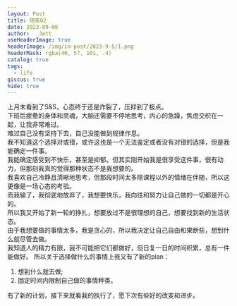 ```yaml
---
layout: Post
title: 随笔02  
date: 2023-09-06
author:   Jett 
useHeaderImage: true
headerImage: /img/in-post/2023-9-5/1.png
headerMask: rgba(40, 57, 101, .4)
catalog: true
tags: 
  - life
giscus: true  
hide: true
---
```


上月末看到了S&S，心态终于还是炸裂了，压抑到了极点。  
下班后疲惫的身体和灵魂，大脑还需要不停地思考，内心的急躁，焦虑交织在一起，让我非常难过。  
难过自己没有坚持下去，自己没能做到规律作息。  
我不知道这个选择对或错，或许这也是一个无法鉴定或者没有对错的选择，但是我能确定一件事。  
我能确定感受到不快乐，甚至是抑郁。但其实刚开始我是很享受这件事，很有动力，但那刻我真的觉得那种状态不是我想要的。  
我喜欢自己冷静且清晰地思考，但那段时间太多除课程以外的情绪在伴随，所以这更像是一场心态的考验。  
而我输了，我彻底地放弃了，我想要快乐，我向往和努力让自己做的一切都是开心的。  
所以我又开始了新一轮的挣扎，想要放过不是很理想的自己，想要找到新的生活状态。  
由于我想要做的事情太多，我是贪心的，所以我决定让自己自由和果断些，想到什么就尽管去做。  
我知道人的精力有限，我不可能把它们都做好，但日复一日的时间积累，总有一件能做好。
所以关于选择做什么的事情上我又有了新的plan：  
1. 想到什么就去做;
2. 固定时间内限制自己做的事情种类。  

有了新的计划，接下来就看我的执行了，愿下次有些好的改变和进步。  
